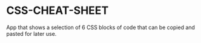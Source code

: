 # CSS-CHEAT-SHEET
App that shows a selection of 6 CSS blocks of code that can be copied and pasted for later use.
